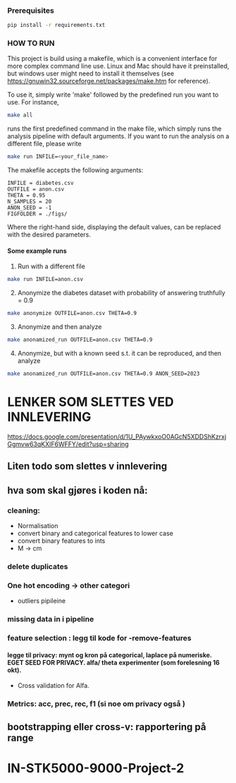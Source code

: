 ### Prerequisites
```bash
pip install -r requirements.txt
```

### HOW TO RUN

This project is build using a makefile, which is a convenient interface for more complex command line use. Linux and Mac should have it preinstalled, but windows user might need to install it themselves (see https://gnuwin32.sourceforge.net/packages/make.htm for reference).

To use it, simply write 'make' followed by the predefined run you want to use. For instance,

```bash
make all
```

runs the first predefined command in the make file, which simply runs the analysis pipeline with default arguments. If you want to run the analysis on a different file, please write 

```bash
make run INFILE=<your_file_name>
```

The makefile accepts the following arguments:

```
INFILE = diabetes.csv
OUTFILE = anon.csv
THETA = 0.95
N_SAMPLES = 20
ANON_SEED = -1 
FIGFOLDER = ./figs/
```

Where the right-hand side, displaying the default values, can be replaced with the desired parameters.

#### Some example runs
1. Run with a different file
```bash
make run INFILE=anon.csv
```
2. Anonymize the diabetes dataset with probability of answering truthfully = 0.9
```bash
make anonymize OUTFILE=anon.csv THETA=0.9
```

3. Anonymize and then analyze
```bash
make anonamized_run OUTFILE=anon.csv THETA=0.9
```

4. Anonymize, but with a known seed s.t. it can be reproduced, and then analyze
```bash
make anonamized_run OUTFILE=anon.csv THETA=0.9 ANON_SEED=2023
```


# LENKER SOM SLETTES VED INNLEVERING 
https://docs.google.com/presentation/d/1U_PAywkxoO0AGcN5XDDShKzrxjGgmvw63qKXIF6WFFY/edit?usp=sharing

## Liten todo som slettes v innlevering 
## hva som skal gjøres i koden nå: 
### cleaning: 
- Normalisation
 - convert binary and categorical features to lower case 
 - convert binary features to ints
- M -> cm 
### delete duplicates 
### One hot encoding -> other categori
- outliers pipileine
### missing data in i pipeline 
### feature selection : legg til kode for -remove-features

#### legge til privacy: mynt og kron på categorical, laplace på numeriske. EGET SEED FOR PRIVACY. alfa/ theta experimenter (som forelesning 16 okt). 
- Cross validation for Alfa. 

### Metrics: acc, prec, rec, f1 (si noe om privacy også ) 

## bootstrapping eller cross-v: rapportering på range 

# IN-STK5000-9000-Project-2

